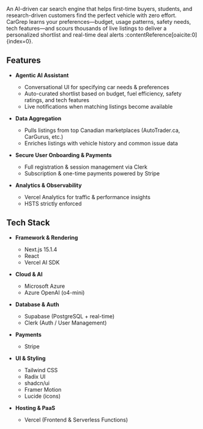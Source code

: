 An AI-driven car search engine that helps first-time buyers, students, and research-driven customers find the perfect vehicle with zero effort. CarGrep learns your preferences—budget, usage patterns, safety needs, tech features—and scours thousands of live listings to deliver a personalized shortlist and real-time deal alerts :contentReference[oaicite:0]{index=0}.

## Features

- **Agentic AI Assistant**  
  - Conversational UI for specifying car needs & preferences  
  - Auto-curated shortlist based on budget, fuel efficiency, safety ratings, and tech features  
  - Live notifications when matching listings become available  

- **Data Aggregation**  
  - Pulls listings from top Canadian marketplaces (AutoTrader.ca, CarGurus, etc.)  
  - Enriches listings with vehicle history and common issue data  

- **Secure User Onboarding & Payments**  
  - Full registration & session management via Clerk  
  - Subscription & one-time payments powered by Stripe  

- **Analytics & Observability**  
  - Vercel Analytics for traffic & performance insights  
  - HSTS strictly enforced  


## Tech Stack

- **Framework & Rendering**  
  - Next.js 15.1.4  
  - React  
  - Vercel AI SDK  

- **Cloud & AI**  
  - Microsoft Azure  
  - Azure OpenAI (o4-mini)  

- **Database & Auth**  
  - Supabase (PostgreSQL + real-time)  
  - Clerk (Auth / User Management)  

- **Payments**  
  - Stripe  

- **UI & Styling**  
  - Tailwind CSS  
  - Radix UI  
  - shadcn/ui  
  - Framer Motion  
  - Lucide (icons)  

- **Hosting & PaaS**  
  - Vercel (Frontend & Serverless Functions)  